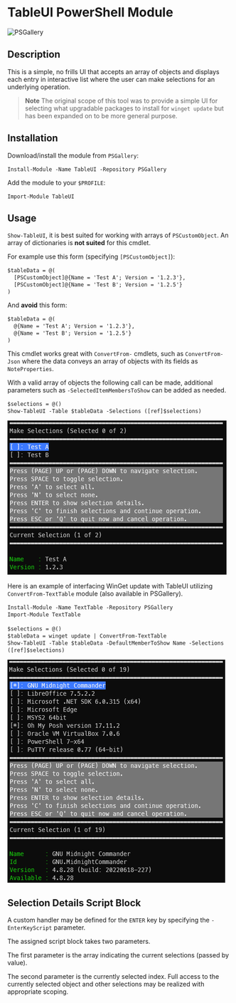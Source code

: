 # TableUI PowerShell Module

![PSGallery](https://img.shields.io/powershellgallery/p/TableUI)

## Description

This is a simple, no frills UI that accepts an array of objects and displays
each entry in interactive list where the user can make selections for an
underlying operation.

> **Note**
> The original scope of this tool was to provide a simple UI for selecting what
 upgradable packages to install for `winget update` but has been expanded on
 to be more general purpose.

## Installation

Download/install the module from `PSGallery`:

```pwsh
Install-Module -Name TableUI -Repository PSGallery
```

Add the module to your `$PROFILE`:

```pwsh
Import-Module TableUI
```

## Usage

`Show-TableUI`, it is best suited for working with arrays of `PSCustomObject`.
An array of dictionaries is __not suited__ for this cmdlet.

For example use this form (specifying `[PSCustomObject]`):

```pwsh
$tableData = @(
  [PSCustomObject]@{Name = 'Test A'; Version = '1.2.3'},
  [PSCustomObject]@{Name = 'Test B'; Version = '1.2.5'}
)
```

And __avoid__ this form:

```pwsh
$tableData = @(
  @{Name = 'Test A'; Version = '1.2.3'},
  @{Name = 'Test B'; Version = '1.2.5'}
)
```

This cmdlet works great with `ConvertFrom-` cmdlets, such as `ConvertFrom-Json`
where the data conveys an array of objects with its fields as `NoteProperties`.

With a valid array of objects the following call can be made, additional parameters such as
`-SelectedItemMembersToShow` can be added as needed.

```pwsh
$selections = @()
Show-TableUI -Table $tableData -Selections ([ref]$selections)
```

![Test Example](img/test-ui.png)

Here is an example of interfacing WinGet update with TableUI utilizing
`ConvertFrom-TextTable` module (also available in PSGallery).

```pwsh
Install-Module -Name TextTable -Repository PSGallery
Import-Module TextTable

$selections = @()
$tableData = winget update | ConvertFrom-TextTable
Show-TableUI -Table $tableData -DefaultMemberToShow Name -Selections ([ref]$selections)
```

![WinGet Example](img/winget-update-ui.png)

## Selection Details Script Block

A custom handler may be defined for the `ENTER` key by specifying the `-EnterKeyScript` parameter.

The assigned script block takes two parameters.

The first parameter is the array indicating the current selections (passed by value).

The second parameter is the currently selected index. Full access to the currently selected object
and other selections may be realized with appropriate scoping.
